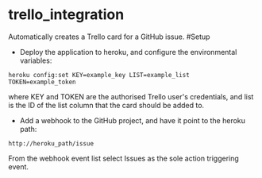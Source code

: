 trello_integration
==================

Automatically creates a Trello card for a GitHub issue.
#Setup
- Deploy the application to heroku, and configure the environmental variables:

`heroku config:set KEY=example_key LIST=example_list TOKEN=example_token`

where KEY and TOKEN are the authorised Trello user's credentials, and list is the ID of the list column that the card should be added to.

- Add a webhook to the GitHub project, and have it point to the heroku path:

`http://heroku_path/issue`

From the webhook event list select Issues as the sole action triggering event.

